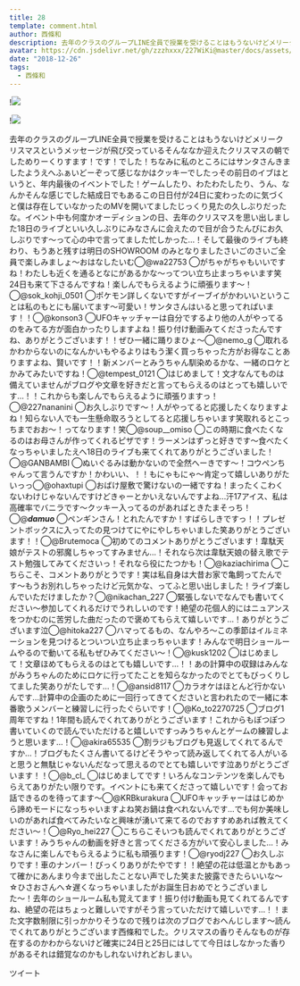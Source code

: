 ```yaml
---
title: 28
template: comment.html
author: 西條和
description: 去年のクラスのグループLINE全員で授業を受けることはもうないけどメリークリスマスというメッセージが飛び交っているそんななか迎えたクリスマスの朝でしためりーくりすます！です！でした！ちなみに私のところ...
avatar: https://cdn.jsdelivr.net/gh/zzzhxxx/227WiKi@master/docs/assets/photo/avatar/nagomi.jpg
date: "2018-12-26"
tags:
  - 西條和
---
```


!![](https://cdn.jsdelivr.net/gh/227WiKi/227WiKi-image@master/blog-image/nagomi-2018-12-26_1.jpg)

!![](https://cdn.jsdelivr.net/gh/227WiKi/227WiKi-image@master/blog-image/nagomi-2018-12-26_2.jpg)


去年のクラスのグループLINE全員で授業を受けることはもうないけどメリークリスマスというメッセージが飛び交っているそんななか迎えたクリスマスの朝でしためりーくりすます！です！でした！ちなみに私のところにはサンタさんきましたようえへふぁいどーぞって感じなかはクッキーでしたっその前日のイブはというと、年内最後のイベントでした！ゲームしたり、わたわたしたり、うん、なんかそんな感じでした結成日でもあるこの日日付が24日に変わったのに気づくと僕は存在していなかったのMVを開いてましたじっくり見たの久しぶりだったな。イベント中も何度かオーディションの日、去年のクリスマスを思い出しました18日のライブといい久しぶりにみなさんに会えたので目が合うたんびにお久しぶりです〜って心の中で言ってました忙しかった…！そして最後のライブも終わり、もうあと残すは明日のSHOWROOM のみとなりましたさいごのさいご全員で楽しみましょ〜おはなしたいむ◯@wa22753 ◯がちゃがちゃもいいですね！わたしも近くを通るとなにがあるかな〜ってつい立ち止まっちゃいます笑24日も来て下さるんですね！楽しんでもらえるように頑張ります〜！◯@sok_kohji_0501 ◯ポケモン詳しくないですがイーブイがかわいいということは私のもとにも届いてます〜可愛い！サンタさんはいると思ってればいます！！◯@konson3 ◯UFOキャッチャーは自分でするより他の人がやってるのをみてる方が面白かったりしますよね！振り付け動画みてくださったんですね、ありがとうございます！！ぜひ一緒に踊りまひょ〜◯@nemo_g ◯取れるかわからないのになんかいもやるよりはもう潔く買っちゃった方がお得なことありますよね、賢いです！！新メンバーとみうちゃん馴染めるかな、一緒のロケとかみてみたいですね！◯@tempest_0121 ◯はじめまして！文才なんてものは備えていませんがブログや文章を好きだと言ってもらえるのはとっても嬉しいです…！！これからも楽しんでもらえるように頑張りますっ！◯@227nananini ◯お久しぶりです〜！人がやってると応援したくなりますよね！知らない人でも一生懸命取ろうとしてると応援しちゃいます笑取れるとこっちまでおお〜！ってなります！笑◯@soup__omiso ◯この時期に食べたくなるのはお母さんが作ってくれるピザです！ラーメンはずっと好きです〜食べたくなっちゃいましたえへ18日のライブも来てくれてありがとうございました！◯@GANBAMBI ◯ぬいぐるみは動かないので全然へーきです〜！コウペンちゃんって言うんですか！かわいい、！！もにゃもにゃ〜肯定って嬉しいありがたいっっ◯@ohaxtupi ◯おばけ屋敷で驚けないの一緒ですね！まったくこわくないわけじゃないんですけどきゃーとかいえないんですよね…汗17アイス、私は高確率でバニラです〜クッキー入ってるのがあればときたまそっち！◯@___damuo___ ◯ペンギンさん！とれたんですか！すばらしきですっ！！プレゼントボックスに入ってたの見つけてにやにやしちゃいました笑ありがとうございます！！◯@Brutemoca ◯初めてのコメントありがとうございます！韋駄天娘がテストの邪魔しちゃってすみません…！それなら次は韋駄天娘の替え歌でテスト勉強してみてくださいっ！それなら役にたつかも！◯@kaziachirima ◯こちらこそ、コメントありがとうです！実は私自身は大昔お家で亀飼ってたんです〜もうお別れしちゃったけど元気かな、ってふと思い出しました！ライブ楽しんでいただけましたか？◯@nikachan_227 ◯緊張しないでなんでも書いてください〜参加してくれるだけでうれしいのです！絶望の花個人的にはニュアンスをつかむのに苦労した曲だったので褒めてもらえて嬉しいです…！ありがとうございます泣◯@hitoka227 ◯ハマってるもの、なんやろ〜この季節はイルミネーションを見つけるとついつい立ち止まっちゃいます！みんなで明日ショールームやるので動いてる私もぜひみてください〜！◯@kusk1202 ◯はじめまして！文章ほめてもらえるのはとても嬉しいです…！！あの計算中の収録はみんながみうちゃんのためにロケに行ってたことを知らなかったのでとてもびっくりしてました笑ありがたしです…！◯@ansid8117 ◯カラオケはほとんど行かないんです…計算中の企画のために一回行ってきてくださいと言われたので一緒に本番歌うメンバーと練習しに行ったぐらいです！◯@Ko_to2270725 ◯ブログ1周年ですね！1年間も読んでくれてありがとうございます！これからもぽつぽつ書いていくので読んでいただけると嬉しいですっみうちゃんとゲームの練習しようと思います…！◯@akira65535 ◯割ラジもブログも見返してくれてるんですか…！ブログもたくさん書いてるけどそうやって読み返してくれてる人がいると思うと無駄じゃないんだなって思えるのでとても嬉しいです泣ありがとうございます！！◯@b_cl_ ◯はじめましてです！いろんなコンテンツを楽しんでもらえてありがたい限りです。イベントにも来てくださって嬉しいです！会ってお話できるのを待ってます〜◯@KRBkurakura ◯UFOキャッチャーははじめから諦めモードになっちゃいますよね笑お鍋は食べれないんです…でも何か美味しいのがあれば食べてみたいなと興味が湧いて来てるのでおすすめあれば教えてください〜！◯@Ryo_hei227 ◯こちらこそいつも読んでくれてありがとうございます！みうちゃんの動画を好きと言ってくださる方がいて安心しました…！みなさんに楽しんでもらえるように私も頑張ります！◯@ryodj227 ◯お久しぶりです！車のナンバー！びっくりありがたやです！！絶望の花は低温とかもあって確かにあんまり今まで出したことない声でした笑また披露できたらいいな〜☆ひさおさんへ☆遅くなっちゃいましたがお誕生日おめでとうございました〜！去年のショールーム私も覚えてます！振り付け動画も見てくれてるんですね、絶望の花はちょっと難しいですがそう言っていただけて嬉しいです…！！また文字数制限に引っかかりそうなので残りは次のブログでおへんじします〜読んでくれてありがとうございます西條和でした。クリスマスの香りそんなものが存在するのかわからないけど確実に24日と25日にはしてて今日はしなかった香りがあるそれは錯覚なのかもしれないけれどおしまい。


ツイート



